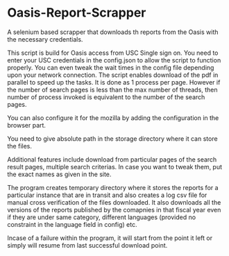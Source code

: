 # Oasis-Report-Scrapper
A selenium based scrapper that downloads th reports from the Oasis with the necessary credentials.

This script is build for Oasis access from USC Single sign on. You need to enter your USC credentials in the config.json to allow the script to function properly. You can even tweak the wait times in the config file depending upon your network connection. The script enables download of the pdf in parallel to speed up the tasks. It is done as 1 process per page. However if the number of search pages is less than the max number of threads, then number of process invoked is equivalent to the number of the search pages.

You can also configure it for the mozilla by adding the configuration in the browser part.

You need to give absolute path in the storage directory where it can store the files. 

Additional features include download from particular pages of the search result pages, multiple search criterias. In case you want to tweak them, put the exact names as given in the site.

The program creates temporary directory where it stores the reports for a particular instance that are in transit and also creates a log csv file for manual cross verification of the files downloaded. It also downloads all the versions of the reports published by the comapnies in that fiscal year even if they are under same category, different languages (provided no constraint in the language field in config) etc.

Incase of a failure within the program, it will start from the point it left or simply will resume from last successful download point.